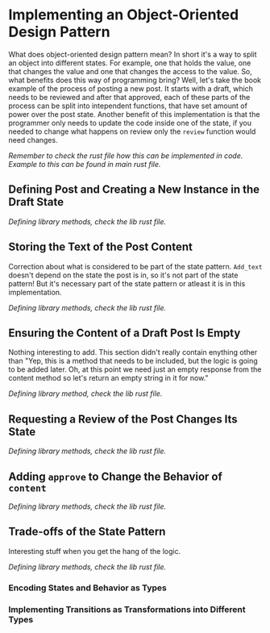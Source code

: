 # Implementing an Object-Oriented Design Pattern

What does object-oriented design pattern mean? In short it's a way to split an object into different states. For example, one that holds the value, one that changes the value and one that changes the access to the value. So, what benefits does this way of programming bring? Well, let's take the book example of the process of posting a new post. It starts with a draft, which needs to be reviewed and after that approved, each of these parts of the process can be split into intependent functions, that have set amount of power over the post state. Another benefit of this implementation is that the programmer only needs to update the code inside one of the state, if you needed to change what happens on review only the `review` function would need changes. 

*Remember to check the rust file how this can be implemented in code. Example to this can be found in main rust file.*

## Defining Post and Creating a New Instance in the Draft State

*Defining library methods, check the lib rust file.*

## Storing the Text of the Post Content

Correction about what is considered to be part of the state pattern. `Add_text` doesn't depend on the state the post is in, so it's not part of the state pattern! But it's necessary part of the state pattern or atleast it is in this implementation.

*Defining library methods, check the lib rust file.*

## Ensuring the Content of a Draft Post Is Empty

Nothing interesting to add. This section didn't really contain enything other than "Yep, this is a method that needs to be included, but the logic is going to be added later. Oh, at this point we need just an empty response from the content method so let's return an empty string in it for now."

*Defining library method, check the lib rust file.*

## Requesting a Review of the Post Changes Its State

*Defining library methods, check the lib rust file.*

## Adding `approve` to Change the Behavior of `content`

*Defining library methods, check the lib rust file.*

## Trade-offs of the State Pattern

Interesting stuff when you get the hang of the logic.

*Defining library methods, check the lib rust file.*

### Encoding States and Behavior as Types



### Implementing Transitions as Transformations into Different Types